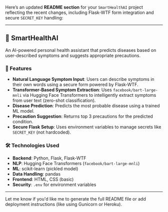 Here’s an updated **README section** for your `SmartHealthAI` project reflecting the recent changes, including Flask-WTF form integration and secure `SECRET_KEY` handling:

---

## 🧠 SmartHealthAI

An AI-powered personal health assistant that predicts diseases based on user-described symptoms and suggests appropriate precautions.

### 🚀 Features

* **Natural Language Symptom Input**: Users can describe symptoms in their own words using a secure form powered by Flask-WTF.
* **Transformer-Based Symptom Extraction**: Uses `facebook/bart-large-mnli` via Hugging Face Transformers to intelligently extract symptoms from user text (zero-shot classification).
* **Disease Prediction**: Predicts the most probable disease using a trained ML model.
* **Precaution Suggestion**: Returns top 3 precautions for the predicted condition.
* **Secure Flask Setup**: Uses environment variables to manage secrets like `SECRET_KEY` (not hardcoded).

### 🛠️ Technologies Used

* **Backend**: Python, Flask, Flask-WTF
* **NLP**: Hugging Face Transformers (`facebook/bart-large-mnli`)
* **ML**: scikit-learn (pickled model)
* **Data Handling**: pandas
* **Frontend**: HTML, CSS (basic)
* **Security**: `.env` for environment variables

---

Let me know if you'd like me to generate the full README file or add deployment instructions (like using Gunicorn or Heroku).

